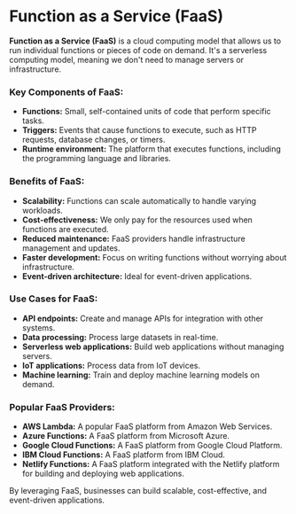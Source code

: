 # Function as a Service (FaaS)

**Function as a Service (FaaS)** is a cloud computing model that allows us to run individual functions or pieces of code on demand. It's a serverless computing model, meaning we don't need to manage servers or infrastructure. 

### Key Components of FaaS:

* **Functions:** Small, self-contained units of code that perform specific tasks.
* **Triggers:** Events that cause functions to execute, such as HTTP requests, database changes, or timers.
* **Runtime environment:** The platform that executes functions, including the programming language and libraries.

### Benefits of FaaS:

* **Scalability:** Functions can scale automatically to handle varying workloads.
* **Cost-effectiveness:** We only pay for the resources used when functions are executed.
* **Reduced maintenance:** FaaS providers handle infrastructure management and updates.
* **Faster development:** Focus on writing functions without worrying about infrastructure.
* **Event-driven architecture:** Ideal for event-driven applications.

### Use Cases for FaaS:

* **API endpoints:** Create and manage APIs for integration with other systems.
* **Data processing:** Process large datasets in real-time.
* **Serverless web applications:** Build web applications without managing servers.
* **IoT applications:** Process data from IoT devices.
* **Machine learning:** Train and deploy machine learning models on demand.

### Popular FaaS Providers:

* **AWS Lambda:** A popular FaaS platform from Amazon Web Services.
* **Azure Functions:** A FaaS platform from Microsoft Azure.
* **Google Cloud Functions:** A FaaS platform from Google Cloud Platform.
* **IBM Cloud Functions:** A FaaS platform from IBM Cloud.
* **Netlify Functions:** A FaaS platform integrated with the Netlify platform for building and deploying web applications.

By leveraging FaaS, businesses can build scalable, cost-effective, and event-driven applications.
